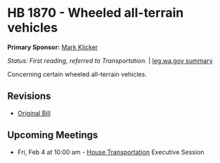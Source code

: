 # HB 1870 - Wheeled all-terrain vehicles
**Primary Sponsor:** [Mark Klicker](/person/leg/mark.klicker.md)

*Status: First reading, referred to Transportation.* | [leg.wa.gov summary](https://app.leg.wa.gov/billsummary?BillNumber=1870&Year=2021)

Concerning certain wheeled all-terrain vehicles.

## Revisions
* [Original Bill](1/)

## Upcoming Meetings
* Fri, Feb 4 at 10:00 am - [House Transportation](/house/2021-22/TR/) Executive Session